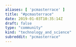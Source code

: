 ```yaml
---
aliases: [ 'pcmasterrace' ]
title: "#pcmasterrace"
date: 2019-01-03T10:35:14Z
draft: false
type: "community"
kind: "technology_and_science"
subreddit: "pcmasterrace"
---
```

